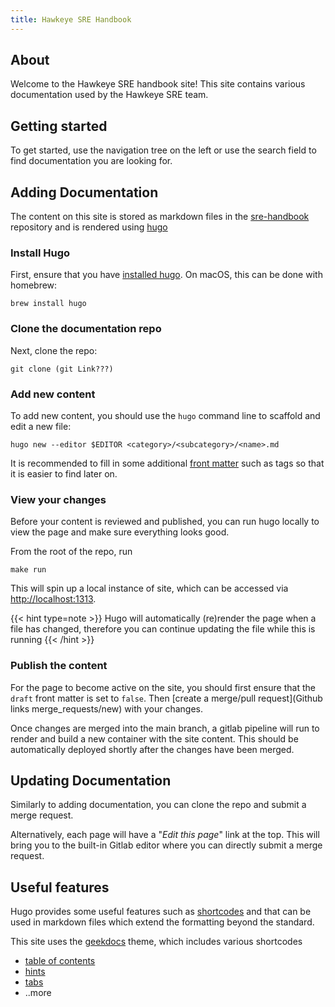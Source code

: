 ```yaml
---
title: Hawkeye SRE Handbook
---
```


## About

Welcome to the Hawkeye SRE handbook site! This site contains various documentation used
by the Hawkeye SRE team.

## Getting started

To get started, use the navigation tree on the left or use the search field to find
documentation you are looking for.

## Adding Documentation

The content on this site is stored as markdown files in the
[sre-handbook](https://github.com/ametanishant/newstack.git) repository
and is rendered using [hugo](https://gohugo.io)

### Install Hugo

First, ensure that you have [installed
hugo](https://gohugo.io/getting-started/installing/). On macOS, this can be done
with homebrew:

```shell
brew install hugo
```

### Clone the documentation repo

Next, clone the repo:

```shell
git clone (git Link???)
```

### Add new content

To add new content, you should use the `hugo` command line to scaffold and edit
a new file:
 
```shell
hugo new --editor $EDITOR <category>/<subcategory>/<name>.md
```

It is recommended to fill in some additional [front
matter](https://gohugo.io/content-management/front-matter/) such as tags so that
it is easier to find later on.

### View your changes

Before your content is reviewed and published, you can run hugo locally to view
the page and make sure everything looks good.

From the root of the repo, run

```shell
make run
```

This will spin up a local instance of site, which can be accessed via
[http://localhost:1313](http://localhost:1313).

{{< hint type=note >}}
Hugo will automatically (re)render the page when a file has changed,
therefore you can continue updating the file while this is running
{{< /hint >}}

### Publish the content

For the page to become active on the site, you should first ensure that the
`draft` front matter is set to `false`. Then [create a merge/pull
request](Github links merge_requests/new)
with your changes.

Once changes are merged into the main branch, a gitlab pipeline will run to
render and build a new container with the site content. This should be
automatically deployed shortly after the changes have been merged.

## Updating Documentation

Similarly to adding documentation, you can clone the repo and submit a merge request.

Alternatively, each page will have a "*Edit this page*" link at the top. This will
bring you to the built-in Gitlab editor where you can directly submit a merge request.

## Useful features

Hugo provides some useful features such as
[shortcodes](https://gohugo.io/content-management/shortcodes/) and that can be used
in markdown files which extend the formatting beyond the standard.

This site uses the [geekdocs](https://geekdocs.de/) theme, which includes
various shortcodes

- [table of contents](https://geekdocs.de/shortcodes/toc/)
- [hints](https://geekdocs.de/shortcodes/hints/)
- [tabs](https://geekdocs.de/shortcodes/tabs/)
- ..more
